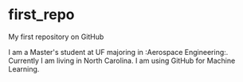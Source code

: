 # first_repo
My first repository on GitHub

I am a Master's student at UF majoring in :Aerospace Engineering:.
Currently I am living in North Carolina.
I am using GitHub for Machine Learning.
